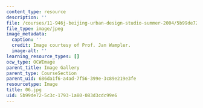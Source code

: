 ```yaml
---
content_type: resource
description: ''
file: /courses/11-946j-beijing-urban-design-studio-summer-2004/5b99de725c3c17931a80083d3cdc99e6_06.jpg
file_type: image/jpeg
image_metadata:
  caption: ''
  credit: Image courtesy of Prof. Jan Wampler.
  image-alt: ''
learning_resource_types: []
ocw_type: OCWImage
parent_title: Image Gallery
parent_type: CourseSection
parent_uid: 686da1f6-a4ad-7f56-399e-3c89e219e3fe
resourcetype: Image
title: 06.jpg
uid: 5b99de72-5c3c-1793-1a80-083d3cdc99e6
---
```

